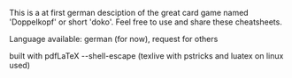 This is a at first german desciption of the great card game named 'Doppelkopf' or short 'doko'. Feel free to use and share these cheatsheets.

Language available: german (for now), request for others

built with pdfLaTeX --shell-escape (texlive with pstricks and luatex on linux used)
